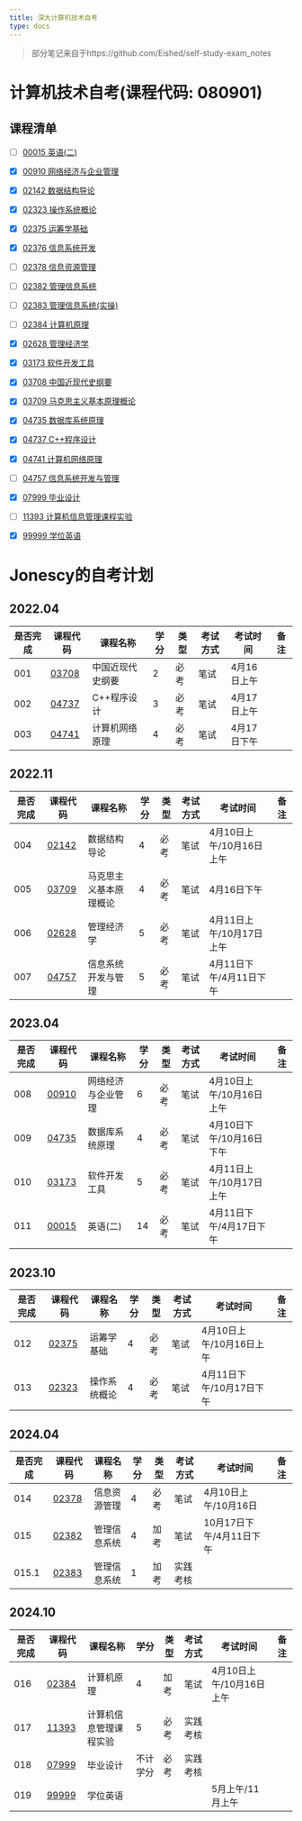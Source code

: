 ```yaml
---
title: 深大计算机技术自考 
type: docs
---
```

> 部分笔记来自于https://github.com/Eished/self-study-exam_notes
# 计算机技术自考(课程代码: 080901)
## 课程清单
- [ ] [00015 英语(二)](docs/00015/notes.md)
- [x] [00910 网络经济与企业管理](docs/00910/notes.md)
- [x] [02142 数据结构导论](docs/02142/notes.md)
- [x] [02323 操作系统概论](docs/02323/notes.md)
- [x] [02375 运筹学基础](docs/02375/notes.md)
- [x] [02376 信息系统开发](docs/02376/notes.md)
- [ ] [02378 信息资源管理](docs/02378/notes.md)
- [ ] [02382 管理信息系统](docs/02382/notes.md)
- [ ] [02383 管理信息系统(实操)](docs/02383/notes.md)
- [ ] [02384 计算机原理](docs/02384/notes.md)
- [x] [02628 管理经济学](docs/02628/notes.md)
- [x] [03173 软件开发工具](docs/03173/notes.md)
- [x] [03708 中国近现代史纲要](docs/03708/notes.md)
- [x] [03709 马克思主义基本原理概论](docs/03709/notes.md)
- [x] [04735 数据库系统原理](docs/04735/notes.md)
- [x] [04737 C++程序设计](docs/04737/notes.md)
- [x] [04741 计算机网络原理](docs/04741/notes.md)
- [ ] [04757 信息系统开发与管理](docs/04757/notes.md)
- [x] [07999 毕业设计](docs/07999/notes.md)
- [ ] [11393 计算机信息管理课程实验](docs/11393/notes.md)
- [x] [99999 学位英语](docs/99999/notes.md)




# Jonescy的自考计划

## 2022.04

| 是否完成 | 课程代码                         | 课程名称     | 学分  | 类型  | 考试方式 | 考试时间    | 备注  |
|------|------------------------------|----------|-----|-----|------|---------|-----|
| 001  | [03708](docs/03708/notes.md) | 中国近现代史纲要 | 2   | 必考  | 笔试   | 4月16日上午 ||
| 002  | [04737](docs/04737/notes.md) | C++程序设计  | 3   | 必考  | 笔试   | 4月17日上午 ||
| 003  | [04741](docs/04741/notes.md) | 计算机网络原理  | 4   | 必考  | 笔试   | 4月17日下午 ||

## 2022.11

| 是否完成 | 课程代码                         | 课程名称        | 学分  | 类型  | 考试方式 | 考试时间             | 备注  |
|------|------------------------------|-------------|-----|-----|------|------------------|-----|
| 004  | [02142](docs/02142/notes.md) | 数据结构导论      | 4   | 必考  | 笔试   | 4月10日上午/10月16日上午 ||
| 005  | [03709](docs/03709/notes.md) | 马克思主义基本原理概论 | 4   | 必考  | 笔试   | 4月16日下午          ||
| 006  | [02628](docs/02628/notes.md) | 管理经济学       | 5   | 必考  | 笔试   | 4月11日上午/10月17日上午 ||
| 007  | [04757](docs/04757/notes.md) | 信息系统开发与管理   | 5   | 必考  | 笔试   | 4月11日下午/4月11日下午  ||

## 2023.04

| 是否完成 | 课程代码                         | 课程名称      | 学分  | 类型  | 考试方式 | 考试时间             | 备注  |
|------|------------------------------|-----------|-----|-----|------|------------------|-----|
| 008  | [00910](docs/00910/notes.md) | 网络经济与企业管理 | 6   | 必考  | 笔试   | 4月10日上午/10月16日上午 ||
| 009  | [04735](docs/04735/notes.md) | 数据库系统原理   | 4   | 必考  | 笔试   | 4月10日下午/10月16日下午 ||
| 010  | [03173](docs/03173/notes.md) | 软件开发工具    | 5   | 必考  | 笔试   | 4月11日上午/10月17日上午 |     |
| 011  | [00015](docs/00015/notes.md) | 英语(二)     | 14  | 必考  | 笔试   | 4月11日下午/4月17日下午  ||

## 2023.10

| 是否完成 | 课程代码                         | 课程名称   | 学分  | 类型  | 考试方式 | 考试时间             | 备注  |
|------|------------------------------|--------|-----|-----|------|------------------|-----|
| 012  | [02375](docs/02375/notes.md) | 运筹学基础  | 4   | 必考  | 笔试   | 4月10日上午/10月16日上午 |     |
| 013  | [02323](docs/02323/notes.md) | 操作系统概论 | 4   | 必考  | 笔试   | 4月11日下午/10月17日下午 ||

## 2024.04

| 是否完成  | 课程代码                         | 课程名称   | 学分  | 类型  | 考试方式 | 考试时间             | 备注  |
|-------|------------------------------|--------|-----|-----|------|------------------|-----|
| 014   | [02378](docs/02378/notes.md) | 信息资源管理 | 4   | 必考  | 笔试   | 4月10日上午/10月16日   ||
| 015   | [02382](docs/02382/notes.md) | 管理信息系统 | 4   | 加考  | 笔试   | 10月17日下午/4月11日下午 ||
| 015.1 | [02383](docs/02383/notes.md) | 管理信息系统 | 1   | 加考  | 实践考核 |||

## 2024.10

| 是否完成 | 课程代码                         | 课程名称        | 学分         | 类型  | 考试方式 | 考试时间             | 备注  |
|------|------------------------------|-------------|------------|-----|------|------------------|-----|
| 016  | [02384](docs/02384/notes.md) | 计算机原理       | 4          | 加考  | 笔试   | 4月10日上午/10月16日上午 ||
| 017  | [11393](docs/11393/notes.md) | 计算机信息管理课程实验 | 5          | 必考  | 实践考核 |||
| 018  | [07999](docs/07999/notes.md) | 毕业设计        | 不计学分       | 必考  | 实践考核 |||
| 019  | [99999](docs/99999/notes.md) | 学位英语        |||| 5月上午/11月上午 ||



